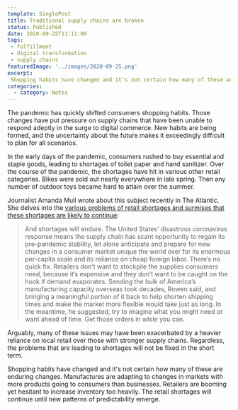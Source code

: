 ```yaml
---
template: SinglePost
title: Traditional supply chains are broken
status: Published
date: 2020-09-25T11:11:00
tags:
 - fulfillment
 - digital transformation
 - supply chains
featuredImage: '../images/2020-09-25.png'
excerpt:
 Shopping habits have changed and it's not certain how many of these are enduring changes. Manufactures are adapting to changes in markets with more products going to consumers than businesses. Retailers are booming yet hesitant to increase inventory too heavily. The retail shortages will continue until new patterns of predictability emerge.
categories:
  - category: Notes
---
```

The pandemic has quickly shifted consumers shopping habits. Those changes have put pressure on supply chains that have been unable to respond adeptly in the surge to digital commerce. New habits are being formed, and the uncertainty about the future makes it exceedingly difficult to plan for all scenarios.

In the early days of the pandemic, consumers rushed to buy essential and staple goods, leading to shortages of toilet paper and hand sanitizer. Over the course of the pandemic, the shortages have hit in various other retail categories. Bikes were sold out nearly everywhere in late spring. Then any number of outdoor toys became hard to attain over the summer.

Journalist Amanda Mull wrote about this subject recently in The Atlantic. She delves into the [various problems of retail shortages and surmises that these shortages are likely to continue](https://theatlantic.com/technology/archive/2020/09/pandemic-broke-online-shopping/616353/): 

> And shortages will endure. The United States’ disastrous coronavirus response means the supply chain has scant opportunity to regain its pre-pandemic stability, let alone anticipate and prepare for new changes in a consumer market unique the world over for its enormous per-capita scale and its reliance on cheap foreign labor. There’s no quick fix. Retailers don’t want to stockpile the supplies consumers need, because it’s expensive and they don’t want to be caught on the hook if demand evaporates. Sending the bulk of America’s manufacturing capacity overseas took decades, Rowen said, and bringing a meaningful portion of it back to help shorten shipping times and make the market more flexible would take just as long. In the meantime, he suggested, try to imagine what you might need or want ahead of time. Get those orders in while you can.

Arguably, many of these issues may have been exacerbated by a heavier reliance on local retail over those with stronger supply chains. Regardless, the problems that are leading to shortages will not be fixed in the short term.

Shopping habits have changed and it's not certain how many of these are enduring changes. Manufactures are adapting to changes in markets with more products going to consumers than businesses. Retailers are booming yet hesitant to increase inventory too heavily. The retail shortages will continue until new patterns of predictability emerge.
